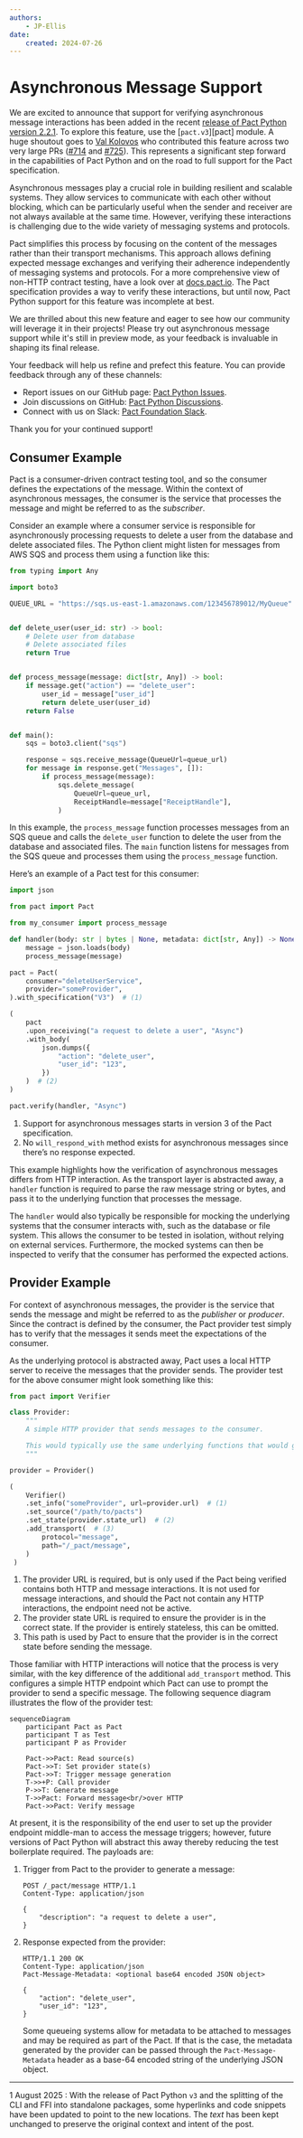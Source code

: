 ```yaml
---
authors:
    - JP-Ellis
date:
    created: 2024-07-26
---
```


# Asynchronous Message Support

We are excited to announce that support for verifying asynchronous message interactions has been added in the recent [release of Pact Python version 2.2.1](https://github.com/pact-foundation/pact-python/releases/tag/v2.2.1). To explore this feature, use the [`pact.v3`][pact] module. A huge shoutout goes to [Val Kolovos](https://github.com/valkolovos) who contributed this feature across two very large PRs ([#714](https://github.com/pact-foundation/pact-python/pull/714) and [#725](https://github.com/pact-foundation/pact-python/pull/725)). This represents a significant step forward in the capabilities of Pact Python and on the road to full support for the Pact specification.

Asynchronous messages play a crucial role in building resilient and scalable systems. They allow services to communicate with each other without blocking, which can be particularly useful when the sender and receiver are not always available at the same time. However, verifying these interactions is challenging due to the wide variety of messaging systems and protocols.

Pact simplifies this process by focusing on the content of the messages rather than their transport mechanisms. This approach allows defining expected message exchanges and verifying their adherence independently of messaging systems and protocols. For a more comprehensive view of non-HTTP contract testing, have a look over at [docs.pact.io](https://docs.pact.io/getting_started/how_pact_works#non-http-testing-message-pact). The Pact specification provides a way to verify these interactions, but until now, Pact Python support for this feature was incomplete at best.

<!-- more -->

We are thrilled about this new feature and eager to see how our community will leverage it in their projects! Please try out asynchronous message support while it's still in preview mode, as your feedback is invaluable in shaping its final release.

Your feedback will help us refine and prefect this feature. You can provide feedback through any of these channels:

-   Report issues on our GitHub page: [Pact Python Issues](https://github.com/pact-foundation/pact-python/issues).
-   Join discussions on GitHub: [Pact Python Discussions](https://github.com/pact-foundation/pact-python/discussions).
-   Connect with us on Slack: [Pact Foundation Slack](https://slack.pact.io/).

Thank you for your continued support!

## Consumer Example

Pact is a consumer-driven contract testing tool, and so the consumer defines the expectations of the message. Within the context of asynchronous messages, the consumer is the service that processes the message and might be referred to as the _subscriber_.

Consider an example where a consumer service is responsible for asynchronously processing requests to delete a user from the database and delete associated files. The Python client might listen for messages from AWS SQS and process them using a function like this:

```python
from typing import Any

import boto3

QUEUE_URL = "https://sqs.us-east-1.amazonaws.com/123456789012/MyQueue"


def delete_user(user_id: str) -> bool:
    # Delete user from database
    # Delete associated files
    return True


def process_message(message: dict[str, Any]) -> bool:
    if message.get("action") == "delete_user":
        user_id = message["user_id"]
        return delete_user(user_id)
    return False


def main():
    sqs = boto3.client("sqs")

    response = sqs.receive_message(QueueUrl=queue_url)
    for message in response.get("Messages", []):
        if process_message(message):
            sqs.delete_message(
                QueueUrl=queue_url,
                ReceiptHandle=message["ReceiptHandle"],
            )
```

In this example, the `process_message` function processes messages from an SQS queue and calls the `delete_user` function to delete the user from the database and associated files. The `main` function listens for messages from the SQS queue and processes them using the `process_message` function.

Here’s an example of a Pact test for this consumer:

```python
import json

from pact import Pact

from my_consumer import process_message

def handler(body: str | bytes | None, metadata: dict[str, Any]) -> None:
    message = json.loads(body)
    process_message(message)

pact = Pact(
    consumer="deleteUserService",
    provider="someProvider",
).with_specification("V3")  # (1)

(
    pact
    .upon_receiving("a request to delete a user", "Async")
    .with_body(
        json.dumps({
            "action": "delete_user",
            "user_id": "123",
        })
    )  # (2)
)

pact.verify(handler, "Async")
```

1.  Support for asynchronous messages starts in version 3 of the Pact specification.
2.  No `will_respond_with` method exists for asynchronous messages since there’s no response expected.

This example highlights how the verification of asynchronous messages differs from HTTP interaction. As the transport layer is abstracted away, a `handler` function is required to parse the raw message string or bytes, and pass it to the underlying function that processes the message.

The `handler` would also typically be responsible for mocking the underlying systems that the consumer interacts with, such as the database or file system. This allows the consumer to be tested in isolation, without relying on external services. Furthermore, the mocked systems can then be inspected to verify that the consumer has performed the expected actions.

## Provider Example

For context of asynchronous messages, the provider is the service that sends the message and might be referred to as the _publisher_ or _producer_. Since the contract is defined by the consumer, the Pact provider test simply has to verify that the messages it sends meet the expectations of the consumer.

As the underlying protocol is abstracted away, Pact uses a local HTTP server to receive the messages that the provider sends. The provider test for the above consumer might look something like this:

```python
from pact import Verifier

class Provider:
    """
    A simple HTTP provider that sends messages to the consumer.

    This would typically use the same underlying functions that would generate messages, except that instead of being sent into the message queue, they are sent to the consumer's HTTP server.
    """

provider = Provider()

(
    Verifier()
    .set_info("someProvider", url=provider.url)  # (1)
    .set_source("/path/to/pacts")
    .set_state(provider.state_url)  # (2)
    .add_transport(  # (3)
        protocol="message",
        path="/_pact/message",
    )
 )
```

1.  The provider URL is required, but is only used if the Pact being verified contains both HTTP and message interactions. It is not used for message interactions, and should the Pact not contain any HTTP interactions, the endpoint need not be active.
2.  The provider state URL is required to ensure the provider is in the correct state. If the provider is entirely stateless, this can be omitted.
3.  This path is used by Pact to ensure that the provider is in the correct state before sending the message.

Those familiar with HTTP interactions will notice that the process is very similar, with the key difference of the additional `add_transport` method. This configures a simple HTTP endpoint which Pact can use to prompt the provider to send a specific message. The following sequence diagram illustrates the flow of the provider test:

```mermaid
sequenceDiagram
    participant Pact as Pact
    participant T as Test
    participant P as Provider

    Pact->>Pact: Read source(s)
    Pact->>T: Set provider state(s)
    Pact->>T: Trigger message generation
    T->>+P: Call provider
    P->>T: Generate message
    T->>Pact: Forward message<br/>over HTTP
    Pact->>Pact: Verify message
```

At present, it is the responsibility of the end user to set up the provider endpoint middle-man to access the message triggers; however, future versions of Pact Python will abstract this away thereby reducing the test boilerplate required. The payloads are:

1.  Trigger from Pact to the provider to generate a message:

    ```http
    POST /_pact/message HTTP/1.1
    Content-Type: application/json

    {
        "description": "a request to delete a user",
    }
    ```

2.  Response expected from the provider:

    ```http
    HTTP/1.1 200 OK
    Content-Type: application/json
    Pact-Message-Metadata: <optional base64 encoded JSON object>

    {
        "action": "delete_user",
        "user_id": "123",
    }
    ```

    Some queueing systems allow for metadata to be attached to messages and may be required as part of the Pact. If that is the case, the metadata generated by the provider can be passed through the `Pact-Message-Metadata` header as a base-64 encoded string of the underlying JSON object.

---

<!-- markdownlint-disable code-block-style -->
1 August 2025
:   With the release of Pact Python `v3` and the splitting of the CLI and FFI into standalone packages, some hyperlinks and code snippets have been updated to point to the new locations. The _text_ has been kept unchanged to preserve the original context and intent of the post.
<!-- markdownlint-enable code-block-style -->
